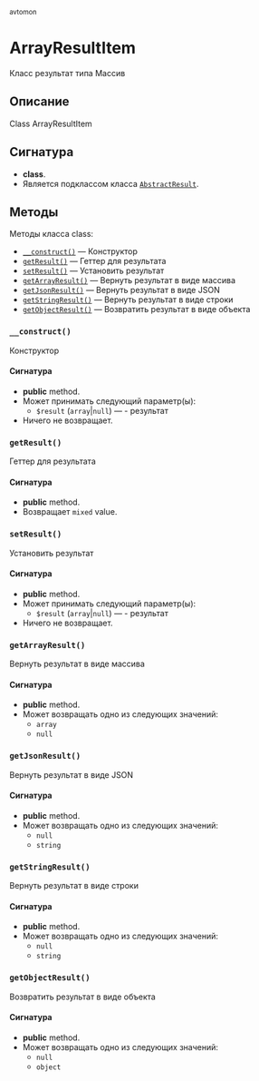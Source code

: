 <small>avtomon</small>

ArrayResultItem
===============

Класс результат типа Массив

Описание
-----------

Class ArrayResultItem

Сигнатура
---------

- **class**.
- Является подклассом класса [`AbstractResult`](../avtomon/AbstractResult.md).

Методы
-------

Методы класса class:

- [`__construct()`](#__construct) &mdash; Конструктор
- [`getResult()`](#getResult) &mdash; Геттер для результата
- [`setResult()`](#setResult) &mdash; Установить результат
- [`getArrayResult()`](#getArrayResult) &mdash; Вернуть результат в виде массива
- [`getJsonResult()`](#getJsonResult) &mdash; Вернуть результат в виде JSON
- [`getStringResult()`](#getStringResult) &mdash; Вернуть результат в виде строки
- [`getObjectResult()`](#getObjectResult) &mdash; Возвратить результат в виде объекта

### `__construct()` <a name="__construct"></a>

Конструктор

#### Сигнатура

- **public** method.
- Может принимать следующий параметр(ы):
    - `$result` (`array`|`null`) &mdash; - результат
- Ничего не возвращает.

### `getResult()` <a name="getResult"></a>

Геттер для результата

#### Сигнатура

- **public** method.
- Возвращает `mixed` value.

### `setResult()` <a name="setResult"></a>

Установить результат

#### Сигнатура

- **public** method.
- Может принимать следующий параметр(ы):
    - `$result` (`array`|`null`) &mdash; - результат
- Ничего не возвращает.

### `getArrayResult()` <a name="getArrayResult"></a>

Вернуть результат в виде массива

#### Сигнатура

- **public** method.
- Может возвращать одно из следующих значений:
    - `array`
    - `null`

### `getJsonResult()` <a name="getJsonResult"></a>

Вернуть результат в виде JSON

#### Сигнатура

- **public** method.
- Может возвращать одно из следующих значений:
    - `null`
    - `string`

### `getStringResult()` <a name="getStringResult"></a>

Вернуть результат в виде строки

#### Сигнатура

- **public** method.
- Может возвращать одно из следующих значений:
    - `null`
    - `string`

### `getObjectResult()` <a name="getObjectResult"></a>

Возвратить результат в виде объекта

#### Сигнатура

- **public** method.
- Может возвращать одно из следующих значений:
    - `null`
    - `object`

